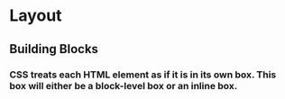 # Layout
## Building Blocks
### CSS treats each HTML element as if it is in its own box. This box will either be a block-level box or an inline box.
